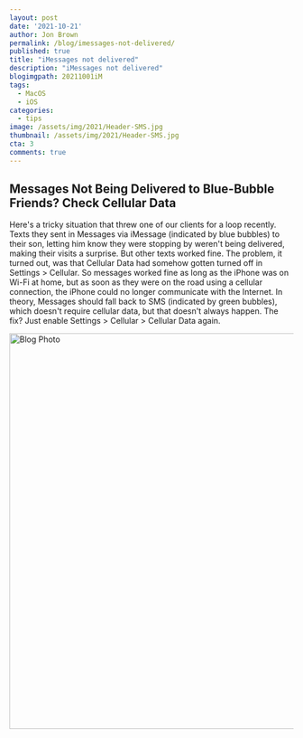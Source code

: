```yaml
---
layout: post
date: '2021-10-21'
author: Jon Brown
permalink: /blog/imessages-not-delivered/
published: true
title: "iMessages not delivered"
description: "iMessages not delivered"
blogimgpath: 20211001iM
tags:
  - MacOS
  - iOS
categories:
  - tips
image: /assets/img/2021/Header-SMS.jpg
thumbnail: /assets/img/2021/Header-SMS.jpg
cta: 3
comments: true
---
```

## Messages Not Being Delivered to Blue-Bubble Friends? Check Cellular Data

Here's a tricky situation that threw one of our clients for a loop
recently. Texts they sent in Messages via iMessage (indicated by blue
bubbles) to their son, letting him know they were stopping by weren't
being delivered, making their visits a surprise. But other texts worked
fine. The problem, it turned out, was that Cellular Data had somehow
gotten turned off in Settings > Cellular. So messages worked fine as
long as the iPhone was on Wi-Fi at home, but as soon as they were on the
road using a cellular connection, the iPhone could no longer communicate
with the Internet. In theory, Messages should fall back to SMS
(indicated by green bubbles), which doesn't require cellular data, but
that doesn't always happen. The fix? Just enable Settings > Cellular >
Cellular Data again.

<img alt="Blog Photo" src="{{ site.site_cdn }}/assets/img/blog/2021/20211001iM/image2.jpg" class="img-fluid rounded m-2" width="700" />